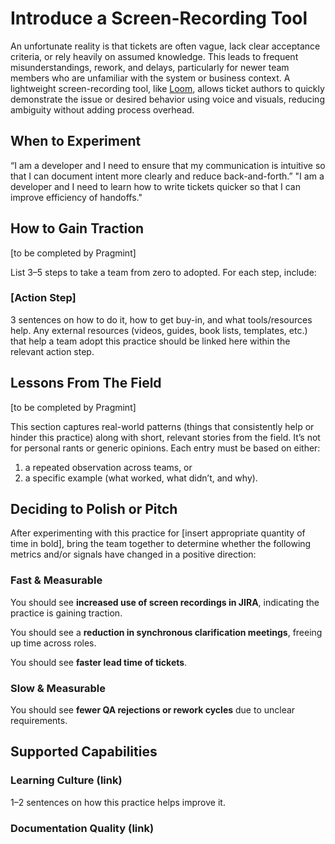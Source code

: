 # Introduce a Screen-Recording Tool

An unfortunate reality is that tickets are often vague, lack clear acceptance criteria, or rely heavily on assumed knowledge. This leads to frequent misunderstandings, rework, and delays, particularly for newer team members who are unfamiliar with the system or business context. A lightweight screen-recording tool, like [Loom](https://www.loom.com/screen-recorder), allows ticket authors to quickly demonstrate the issue or desired behavior using voice and visuals, reducing ambiguity without adding process overhead.

## When to Experiment

“I am a developer and I need to ensure that my communication is intuitive so that I can document intent more clearly and reduce back-and-forth.”
"I am a developer and I need to learn how to write tickets quicker so that I can improve efficiency of handoffs."

## How to Gain Traction

[to be completed by Pragmint]

List 3–5 steps to take a team from zero to adopted.
For each step, include:
  ### [Action Step]
  3 sentences on how to do it, how to get buy-in, and what tools/resources help. Any external resources (videos, guides, book lists, templates, etc.) that help a team adopt this practice should be linked here within the relevant action step.

## Lessons From The Field

[to be completed by Pragmint]

This section captures real-world patterns (things that consistently help or hinder this practice) along with short, relevant stories from the field. It’s not for personal rants or generic opinions. Each entry must be based on either:
1. a repeated observation across teams, or
2. a specific example (what worked, what didn’t, and why).

## Deciding to Polish or Pitch

After experimenting with this practice for [insert appropriate quantity of time in bold], bring the team together to determine whether the following metrics and/or signals have changed in a positive direction:

### Fast & Measurable

You should see **increased use of screen recordings in JIRA**, indicating the practice is gaining traction.

You should see a **reduction in synchronous clarification meetings**, freeing up time across roles.

You should see **faster lead time of tickets**.

### Slow & Measurable

You should see **fewer QA rejections or rework cycles** due to unclear requirements.

## Supported Capabilities

  ### Learning Culture (link)
  1–2 sentences on how this practice helps improve it.

  ### Documentation Quality (link)
